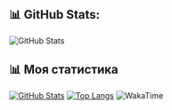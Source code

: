 
## 📊 GitHub Stats:

![GitHub Stats](https://github-readme-stats.vercel.app/api?username=huseinmirahmatov&show_icons=true&theme=radical)

## 📊 Моя статистика
[![GitHub Stats](https://github-readme-stats.vercel.app/api?username=huseinmirahmatov&show_icons=true&count_private=true&theme=radical&hide_border=true&bg_color=0d1117&title_color=7A3FF7&icon_color=7A3FF7)](https://github.com/Siyavush1411)
[![Top Langs](https://github-readme-stats.vercel.app/api/top-langs/?username=huseinmirahmatov&layout=compact&theme=tokyonight&hide_border=true&bg_color=0d1117&title_color=7A3FF7)](https://github.com/huseinmirahmatov)
![WakaTime](https://github-readme-stats.vercel.app/api/wakatime?username=dnneeep&theme=github)
